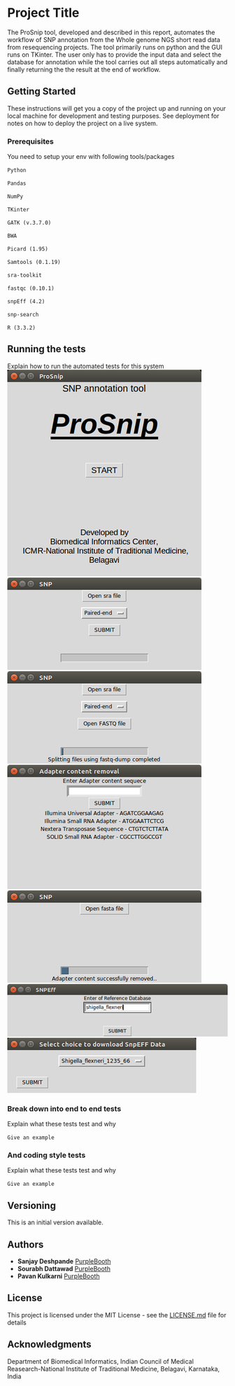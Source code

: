# Project Title

The ProSnip tool, developed and described in this report, automates the workflow of SNP annotation from the Whole genome NGS short read data from resequencing projects. The tool primarily runs on python and the GUI runs on TKinter. The user only has to provide the input data and select the database for annotation while the tool carries out all steps automatically  and finally returning the the result at the end of workflow.

## Getting Started

These instructions will get you a copy of the project up and running on your local machine for development and testing purposes. See deployment for notes on how to deploy the project on a live system.

### Prerequisites

You need to setup your env with following tools/packages

```
Python
```
```
Pandas
```
```
NumPy
```
```
TKinter
```
```
GATK (v.3.7.0)
```
```
BWA
```
```
Picard (1.95)
```
```
Samtools (0.1.19)
```
```
sra-toolkit
```
```
fastqc (0.10.1)
```
```
snpEff (4.2)
```
```
snp-search
```
```
R (3.3.2)
```

## Running the tests

Explain how to run the automated tests for this system
![ScreenShot](https://raw.githubusercontent.com/ICMR-NITM/prosnip/master/screenshots/intro.png)
![ScreenShot](https://raw.githubusercontent.com/ICMR-NITM/prosnip/master/screenshots/step1.png)
![ScreenShot](https://raw.githubusercontent.com/ICMR-NITM/prosnip/master/screenshots/step2.png)
![ScreenShot](https://raw.githubusercontent.com/ICMR-NITM/prosnip/master/screenshots/step3.png)
![ScreenShot](https://raw.githubusercontent.com/ICMR-NITM/prosnip/master/screenshots/step4.png)
![ScreenShot](https://raw.githubusercontent.com/ICMR-NITM/prosnip/master/screenshots/step5.png)
![ScreenShot](https://raw.githubusercontent.com/ICMR-NITM/prosnip/master/screenshots/step6.png)




### Break down into end to end tests

Explain what these tests test and why

```
Give an example
```

### And coding style tests

Explain what these tests test and why

```
Give an example
```

## Versioning
This is an initial version available.

## Authors

* **Sanjay Deshpande** [PurpleBooth](https://github.com/PurpleBooth)
* **Sourabh Dattawad**  [PurpleBooth](https://github.com/PurpleBooth)
* **Pavan Kulkarni**  [PurpleBooth](https://github.com/PurpleBooth)


## License

This project is licensed under the MIT License - see the [LICENSE.md](LICENSE.md) file for details

## Acknowledgments

Department of Biomedical Informatics, Indian Council of Medical Reasearch-National Institute of Traditional Medicine, Belagavi, Karnataka, India

